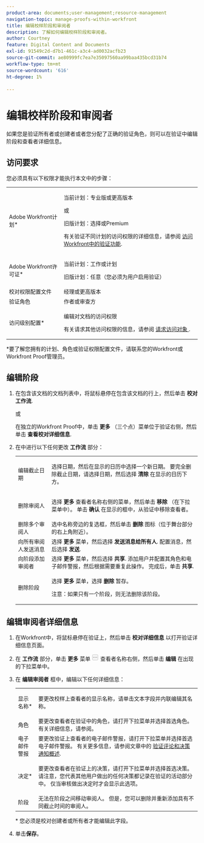 ```yaml
---
product-area: documents;user-management;resource-management
navigation-topic: manage-proofs-within-workfront
title: 编辑校样阶段和审阅者
description: 了解如何编辑校样阶段和审阅者。
author: Courtney
feature: Digital Content and Documents
exl-id: 91549c2d-d7b1-461c-a3c4-ad0032acfb23
source-git-commit: ae80999fc7ea7e35097560aa99baa435bcd31b74
workflow-type: tm+mt
source-wordcount: '616'
ht-degree: 1%

---
```


# 编辑校样阶段和审阅者

如果您是验证所有者或创建者或者您分配了正确的验证角色，则可以在验证中编辑阶段和查看者详细信息。

## 访问要求

您必须具有以下权限才能执行本文中的步骤：

<table style="table-layout:auto"> 
 <col> 
 <col> 
 <tbody> 
  <tr> 
   <td role="rowheader">Adobe Workfront计划*</td> 
   <td> <p>当前计划：专业版或更高版本</p> <p>或</p> <p>旧版计划：选择或Premium</p> <p>有关验证不同计划的访问权限的详细信息，请参阅 <a href="/help/quicksilver/administration-and-setup/manage-workfront/configure-proofing/access-to-proofing-functionality.md" class="MCXref xref">访问Workfront中的验证功能</a>.</p> </td> 
  </tr> 
  <tr> 
   <td role="rowheader">Adobe Workfront许可证*</td> 
   <td> <p>当前计划：工作或计划</p> <p>旧版计划：任意（您必须为用户启用验证）</p> </td> 
  </tr> 
  <tr> 
   <td role="rowheader">校对权限配置文件 </td> 
   <td>经理或更高版本</td> 
  </tr> 
  <tr> 
   <td role="rowheader">验证角色</td> 
   <td>作者或审查方 </td> 
  </tr> 
  <tr> 
   <td role="rowheader">访问级别配置*</td> 
   <td> <p>编辑对文档的访问权限</p> <p>有关请求其他访问权限的信息，请参阅 <a href="../../../workfront-basics/grant-and-request-access-to-objects/request-access.md" class="MCXref xref">请求访问对象 </a>.</p> </td> 
  </tr> 
 </tbody> 
</table>

&#42;要了解您拥有的计划、角色或验证权限配置文件，请联系您的Workfront或Workfront Proof管理员。

## 编辑阶段

1. 在包含该文档的文档列表中，将鼠标悬停在包含该文档的行上，然后单击 **校对工作流**.

   或

   在独立的Workfront Proof中，单击 **更多** （三个点）菜单位于验证右侧，然后单击 **查看校对详细信息**.

1. 在中进行以下任何更改 **工作流** 部分：

   <table style="table-layout:auto"> 
    <col> 
    <col> 
    <tbody> 
     <tr> 
      <td role="rowheader">编辑截止日期</td> 
      <td> <p>选择日期，然后在显示的日历中选择一个新日期。 要完全删除截止日期，请选择日期，然后选择 <strong>清除</strong> 在显示的日历下方。</p> </td> 
     </tr> 
     <tr> 
      <td role="rowheader">删除审阅人</td> 
      <td> <p>选择 <strong>更多</strong> 查看者名称右侧的菜单，然后单击 <strong>移除</strong> （在下拉菜单中）。 单击 <strong>确认</strong> 在显示的框中，从验证中移除查看者。</p> </td> 
     </tr> 
     <tr> 
      <td role="rowheader">删除多个审阅人</td> 
      <td>选中名称旁边的复选框，然后单击 <strong>删除</strong> 图标（位于舞台部分的右上角附近）。</td> 
     </tr> 
     <tr> 
      <td role="rowheader">向所有审阅人发送消息</td> 
      <td>选择 <strong>更多</strong> 菜单，然后选择 <strong>发送消息给所有人</strong>. 配置消息，然后选择 <strong>发送</strong>.</td> 
     </tr> 
     <tr> 
      <td role="rowheader">向阶段添加审阅者</td> 
      <td>选择 <strong>更多</strong> 菜单，然后选择 <strong>共享</strong>. 添加用户并配置其角色和电子邮件警报，然后根据需要重复此操作。 完成后，单击 <strong>共享</strong>.</td> 
     </tr> 
     <tr> 
      <td role="rowheader">删除阶段</td> 
      <td> <p>选择 <strong>更多</strong> 菜单，选择 <strong>删除</strong> 暂存。</p> <p>注意：如果只有一个阶段，则无法删除该阶段。</p> </td> 
     </tr> 
    </tbody> 
   </table>

## 编辑审阅者详细信息

1. 在Workfront中，将鼠标悬停在验证上，然后单击 **校对详细信息** 以打开验证详细信息页面。
1. 在 **工作流** 部分，单击 **更多** 菜单 ![](assets/more-button-small.png) 查看者名称右侧，然后单击 **编辑** 在出现的下拉菜单中。

1. 在 **编辑审阅者** 框中，编辑以下任何详细信息：

   <table style="table-layout:auto"> 
    <col> 
    <col> 
    <tbody> 
     <tr> 
      <td role="rowheader">显示名称*</td> 
      <td> <p>要更改校样上查看者的显示名称，请单击文本字段并内联编辑其名称。</p> </td> 
     </tr> 
     <tr> 
      <td role="rowheader">角色</td> 
      <td>要更改查看者在验证中的角色，请打开下拉菜单并选择首选角色。 有关详细信息，请参阅。</td> 
     </tr> 
     <tr> 
      <td role="rowheader">电子邮件警报</td> 
      <td>要更改验证上查看者的电子邮件警报，请打开下拉菜单并选择首选电子邮件警报。 有关更多信息，请参阅文章中的 <a href="../../../review-and-approve-work/proofing/proofing-overview/notifications-proof-comments-decisions.md" class="MCXref xref">验证评论和决策通知概述</a>.</td> 
     </tr> 
     <tr data-mc-conditions=""> 
      <td role="rowheader">决定*</td> 
      <td> <p>要更改查看者在验证上的决策，请打开下拉菜单并选择首选决策。 请注意，您代表其他用户做出的任何决策都记录在验证的活动部分中。 仅当审核做出决定时才会显示此选项。</p> </td> 
     </tr> 
     <tr> 
      <td role="rowheader">阶段</td> 
      <td>无法在阶段之间移动审阅人。 但是，您可以删除并重新添加具有不同截止时间的审阅人。</td> 
     </tr> 
    </tbody> 
   </table>

   &#42; 您必须是校对创建者或所有者才能编辑此字段。

1. 单击&#x200B;**保存**。
